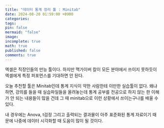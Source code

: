 ```yaml
---
title: "데이터 통계 정리 툴 : Minitab"
date: 2024-08-20 01:59:00 +0900
categories: 
tags: 
pin: false
mermaid: "false"
image: 
incomplete: true
math: true
published: false
comments: true
---
```

엑셀은 직장인들의 만능 툴이다. 하지만 맥가이버 칼이 모든 분야에서 쓰이지 못하듯이 엑셀에게 특정 퍼포먼스를 기대하면 안 된다. 

오늘 추천할 툴은 Minitab인데 통계 지식이 약한 사람한테 이만한 실습툴이 없다.
왜냐하면, 강의를 들을 때 실습파일들을 올려놓는데 통계 공부를 전공으로 하지 않는 한 이해가 안 되는 내용들이 많을 건데 그 때 minitab으로 이런 상황에서 쓰이는구나를 배울 수 있다.

내 경우에는 Anova, t검정 
그리고 출력되는 결과물이 아주 표준화된 통계 자료이기 때문에 나중에 데이터 시각화할 때 도움이 많이 될 것이다. 
